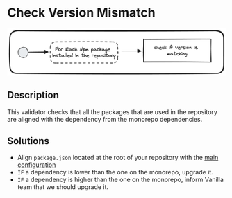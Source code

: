 # Check Version Mismatch
![check-version-mismatch.png](../../../../docs/images/check-version-mismatch.png)

## Description
This validator checks that all the packages that are used in the repository are aligned with the dependency from the monorepo dependencies.

## Solutions
* Align `package.json` located at the root of your repository with the [main configuration](`https://vie.git.bwinparty.com/vanilla/monorepo/-/blob/f2e9486bb3d3b2adfd5d8f728d06307d4c049614/.package.json`)
* `IF` a dependency is lower than the one on the monorepo, upgrade it.
* `IF` a dependency is higher than the one on the monorepo, inform Vanilla team that we should upgrade it.